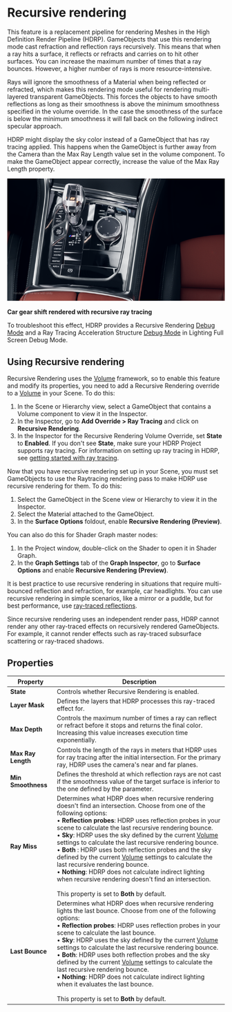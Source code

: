 # Recursive rendering

This feature is a replacement pipeline for rendering Meshes in the High Definition Render Pipeline (HDRP). GameObjects that use this rendering mode cast refraction and reflection rays recursively. This means that when a ray hits a surface, it reflects or refracts and carries on to hit other surfaces. You can increase the maximum number of times that a ray bounces. However, a higher number of rays is more resource-intensive.

Rays will ignore the smoothness of a Material when being reflected or refracted, which makes this rendering mode useful for rendering multi-layered transparent GameObjects. This forces the objects to have smooth reflections as long as their smoothness is above the minimum smoothness specified in the volume override. In the case the smoothness of the surface is below the minimum smoothness it will fall back on the following indirect specular approach.

HDRP might display the sky color instead of a GameObject that has ray tracing applied. This happens when the GameObject is further away from the Camera than the Max Ray Length value set in the volume component. To make the GameObject appear correctly, increase the value of the Max Ray Length property.

![](Images/RayTracingRecursiveRendering1.png)

**Car gear shift rendered with recursive ray tracing**

To troubleshoot this effect, HDRP provides a Recursive Rendering [Debug Mode](Ray-Tracing-Debug.md) and a Ray Tracing Acceleration Structure [Debug Mode](Ray-Tracing-Debug.md) in Lighting Full Screen Debug Mode.

## Using Recursive rendering

Recursive Rendering uses the [Volume](Volumes.md) framework, so to enable this feature and modify its properties, you need to add a Recursive Rendering override to a [Volume](Volumes.md) in your Scene. To do this:

1. In the Scene or Hierarchy view, select a GameObject that contains a Volume component to view it in the Inspector.
2. In the Inspector, go to **Add Override > Ray Tracing** and click on **Recursive Rendering**.
3. In the Inspector for the Recursive Rendering Volume Override, set **State** to **Enabled**. If you don't see **State**, make sure your HDRP Project supports ray tracing. For information on setting up ray tracing in HDRP, see [getting started with ray tracing](Ray-Tracing-Getting-Started.md).

Now that you have recursive rendering set up in your Scene, you must set GameObjects to use the Raytracing rendering pass to make HDRP use recursive rendering for them. To do this:

1. Select the GameObject in the Scene view or Hierarchy to view it in the Inspector.
2. Select the Material attached to the GameObject.
3. In the **Surface Options** foldout, enable **Recursive Rendering (Preview)**.

You can also do this for Shader Graph master nodes:

1. In the Project window, double-click on the Shader to open it in Shader Graph.
2. In the **Graph Settings** tab of the **Graph Inspector**, go to **Surface Options** and enable **Recursive Rendering (Preview)**.

It is best practice to use recursive rendering in situations that require multi-bounced reflection and refraction, for example, car headlights. You can use recursive rendering in simple scenarios, like a mirror or a puddle, but for best performance, use [ray-traced reflections](Ray-Traced-Reflections.md).

Since recursive rendering uses an independent render pass, HDRP cannot render any other ray-traced effects on recursively rendered GameObjects. For example, it cannot render effects such as ray-traced subsurface scattering or ray-traced shadows.

## Properties

| Property       | Description                                                  |
| -------------- | ------------------------------------------------------------ |
| **State**      | Controls whether Recursive Rendering is enabled. |
| **Layer Mask** | Defines the layers that HDRP processes this ray-traced effect for. |
| **Max Depth**  | Controls the maximum number of times a ray can reflect or refract before it stops and returns the final color. Increasing this value increases execution time exponentially. |
| **Max Ray Length** | Controls the length of the rays in meters that HDRP uses for ray tracing after the initial intersection. For the primary ray, HDRP uses the camera's near and far planes.|
| **Min Smoothness** | Defines the threshold at which reflection rays are not cast if the smoothness value of the target surface is inferior to the one defined by the parameter. |
| **Ray Miss**                  | Determines what HDRP does when recursive rendering doesn't find an intersection. Choose from one of the following options: <br/>&#8226; **Reflection probes**: HDRP uses reflection probes in your scene to calculate the last recursive rendering bounce.<br/>&#8226; **Sky**: HDRP uses the sky defined by the current [Volume](Volumes.md) settings to calculate the last recursive rendering bounce.<br/>&#8226; **Both** : HDRP uses both reflection probes and the sky defined by the current [Volume](Volumes.md) settings to calculate the last recursive rendering bounce.<br/>&#8226; **Nothing**: HDRP does not calculate indirect lighting when recursive rendering doesn't find an intersection.<br/><br/>This property is set to **Both** by default. |
| **Last Bounce**               | Determines what HDRP does when recursive rendering lights the last bounce. Choose from one of the following options: <br/>&#8226; **Reflection probes**: HDRP uses reflection probes in your scene to calculate the last bounce.<br/>&#8226; **Sky**: HDRP uses the sky defined by the current [Volume](Volumes.md) settings to calculate the last recursive rendering bounce.<br/>&#8226; **Both**:  HDRP uses both reflection probes and the sky defined by the current [Volume](Volumes.md) settings to calculate the last recursive rendering bounce.<br/>&#8226; **Nothing**: HDRP does not calculate indirect lighting when it evaluates the last bounce.<br/><br/>This property is set to **Both** by default. |
